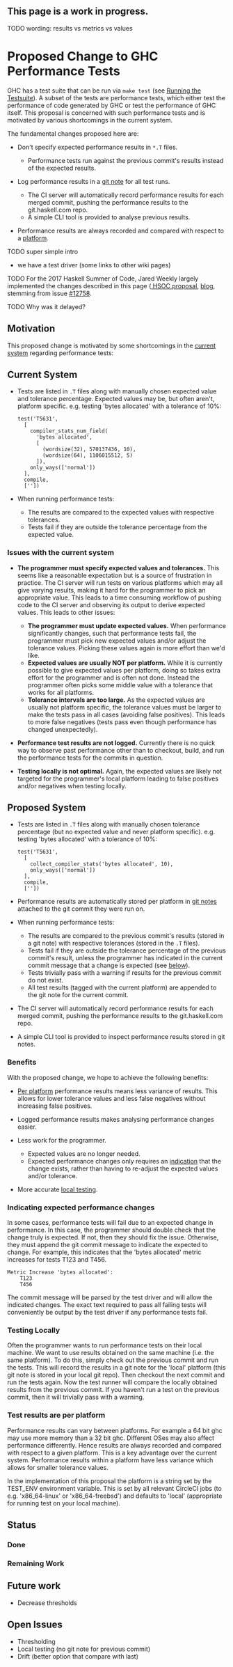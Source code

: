 ## This page is a work in progress.

TODO wording: results vs metrics vs values

# Proposed Change to GHC Performance Tests


GHC has a test suite that can be run via `make test` (see [ Running the Testsuite](https://ghc.haskell.org/trac/ghc/wiki/Building/RunningTests/Running)). A subset of the tests are performance tests, which either test the performance of code generated by GHC or test the performance of GHC itself. This proposal is concerned with such performance tests and is motivated by various shortcomings in the current system.


The fundamental changes proposed here are:

- Don't specify expected performance results in `*.T` files.

  - Performance tests run against the previous commit's results instead of the expected results.
- Log performance results in a [ git note](https://git-scm.com/docs/git-notes) for all test runs.

  - The CI server will automatically record performance results for each merged commit, pushing the performance results to the git.haskell.com repo.
  - A simple CLI tool is provided to analyse previous results.
- Performance results are always recorded and compared with respect to a [platform](performance/tests#).

TODO super simple intro

- we have a test driver (some links to other wiki pages)

TODO For the 2017 Haskell Summer of Code, Jared Weekly largely implemented the changes described in this page ([ HSOC proposal](https://github.com/jared-w/HSOC2017/blob/master/Proposal.pdf), [ blog](https://jaredweakly.com/blog/haskell-summer-of-code/), stemming from issue [\#12758](https://gitlab.haskell.org//ghc/ghc/issues/12758).

TODO Why was it delayed?

## Motivation


This proposed change is motivated by some shortcomings in the [current system](performance/tests#current-system) regarding performance tests:

## Current System

- Tests are listed in `.T` files along with manually chosen expected value and tolerance percentage. Expected values may be, but often aren't, platform specific. e.g.  testing 'bytes allocated' with a tolerance of 10%:

  ```wiki
  test('T5631',
    [
      compiler_stats_num_field(
        'bytes allocated',
        [
          (wordsize(32), 570137436, 10),
          (wordsize(64), 1106015512, 5)
        ]),
      only_ways(['normal'])
    ],
    compile,
    [''])
  ```
- When running performance tests:

  - The results are compared to the expected values with respective tolerances.
  - Tests fail if they are outside the tolerance percentage from the expected value.

### Issues with the current system

- **The programmer must specify expected values and tolerances.** This seems like a reasonable expectation but is a source of frustration in practice. The CI server will run tests on various platforms which may all give varying results, making it hard for the programmer to pick an appropriate value. This leads to a time consuming workflow of pushing code to the CI server and observing its output to derive expected values. This leads to other issues:

  - **The programmer must update expected values.** When performance significantly changes, such that performance tests fail, the programmer must pick new expected values and/or adjust the tolerance values. Picking these values again is more effort than we'd like.
  - **Expected values are usually NOT per platform.** While it is currently possible to give expected values per platform, doing so takes extra effort for the programmer and is often not done. Instead the programmer often picks some middle value with a tolerance that works for all platforms.
  - **Tolerance intervals are too large.** As the expected values are usually not platform specific, the tolerance values must be larger to make the tests pass in all cases (avoiding false positives). This leads to more false negatives (tests pass even though performance has changed unexpectedly).
- **Performance test results are not logged.** Currently there is no quick way to observe past performance other than to checkout, build, and run the performance tests for the commits in question.
- **Testing locally is not optimal.** Again, the expected values are likely not targeted for the programmer's local platform leading to false positives and/or negatives when testing locally.

## Proposed System

- Tests are listed in `.T` files along with manually chosen tolerance percentage (but no expected value and never platform specific). e.g. testing 'bytes allocated' with a tolerance of 10%:

  ```wiki
  test('T5631',
    [
      collect_compiler_stats('bytes allocated', 10),
      only_ways(['normal'])
    ],
    compile,
    [''])
  ```
- Performance results are automatically stored per platform in [ git notes](https://git-scm.com/docs/git-notes) attached to the git commit they were run on.
- When running performance tests:

  - The results are compared to the previous commit's results (stored in a git note) with respective tolerances (stored in the `.T` files).
  - Tests fail if they are outside the tolerance percentage of the previous commit's result, unless the programmer has indicated in the current commit message that a change is expected (see [below](performance/tests#)).
  - Tests trivially pass with a warning if results for the previous commit do not exist.
  - All test results (tagged with the current platform) are appended to the git note for the current commit.
- The CI server will automatically record performance results for each merged commit, pushing the performance results to the git.haskell.com repo.
- A simple CLI tool is provided to inspect performance results stored in git notes.

### Benefits


With the proposed change, we hope to achieve the following benefits:

- [Per platform](performance/tests#) performance results means less variance of results. This allows for lower tolerance values and less false negatives without increasing false positives.
- Logged performance results makes analysing performance changes easier.
- Less work for the programmer.

  - Expected values are no longer needed.
  - Expected performance changes only requires an [indication](performance/tests#) that the change exists, rather than having to re-adjust the expected values and/or tolerance.
- More accurate [local testing](performance/tests#testing-locally).

### Indicating expected performance changes


In some cases, performance tests will fail due to an expected change in performance. In this case, the programmer should double check that the change truly is expected. If not, then they should fix the issue. Otherwise, they must append the git commit message to indicate the expected to change. For example, this indicates that the 'bytes allocated' metric increases for tests T123 and T456.

```wiki
Metric Increase 'bytes allocated':
    T123
    T456
```


The commit message will be parsed by the test driver and will allow the indicated changes. The exact text required to pass all failing tests will conveniently be output by the test driver if any performance tests fail.

### Testing Locally


Often the programmer wants to run performance tests on their local machine. We want to use results obtained on the same machine (i.e. the same platform). To do this, simply check out the previous commit and run the tests. This will record the results in a git note for the 'local' platform (this git note is stored in your local git repo). Then checkout the next commit and run the tests again. Now the test runner will compare the locally obtained results from the previous commit. If you haven't run a test on the previous commit, then it will trivially pass with a warning.

### Test results are per platform


Performance results can vary between platforms. For example a 64 bit ghc may use more memory than a 32 bit ghc. Different OSes may also affect performance differently. Hence results are always recorded and compared with respect to a given platform. This is a key advantage over the current system. Performance results within a platform have less variance which allows for smaller tolerance values.


In the implementation of this proposal the platform is a string set by the TEST_ENV environment variable. This is set by all relevant CircleCI jobs (to e.g. 'x86_64-linux' or 'x86_64-freebsd') and defaults to 'local' (appropriate for running test on your local machine).

## Status

### Done

### Remaining Work

## Future work

- Decrease thresholds

## Open Issues

- Thresholding
- Local testing (no git note for previous commit)
- Drift (better option that compare with last)

